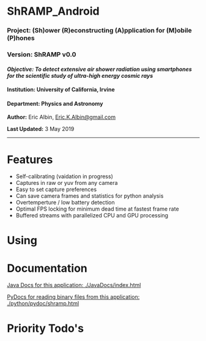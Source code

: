 # ShRAMP_Android

### Project: (Sh)ower (R)econstructing (A)pplication for (M)obile (P)hones
### Version: ShRAMP v0.0

#### *Objective:* *To detect extensive air shower radiation using smartphones for the scientific study of ultra-high energy cosmic rays*
 
#### Institution: University of California, Irvine  
#### Department: Physics and Astronomy

**Author:** Eric Albin, Eric.K.Albin@gmail.com

**Last Updated:** 3 May 2019

---

# Features

* Self-calibrating (vaidation in progress)
* Captures in raw or yuv from any camera
* Easy to set capture preferences
* Can save camera frames and statistics for python analysis
* Overtemperture / low battery detection
* Optimal FPS locking for minimum dead time at fastest frame rate
* Buffered streams with parallelized CPU and GPU processing 

# Using


# Documentation
[Java Docs for this application: ./JavaDocs/index.html](./JavaDocs)

[PyDocs for reading binary files from this application: ./python/pydoc/shramp.html](./python/pydoc)


# Priority Todo's
